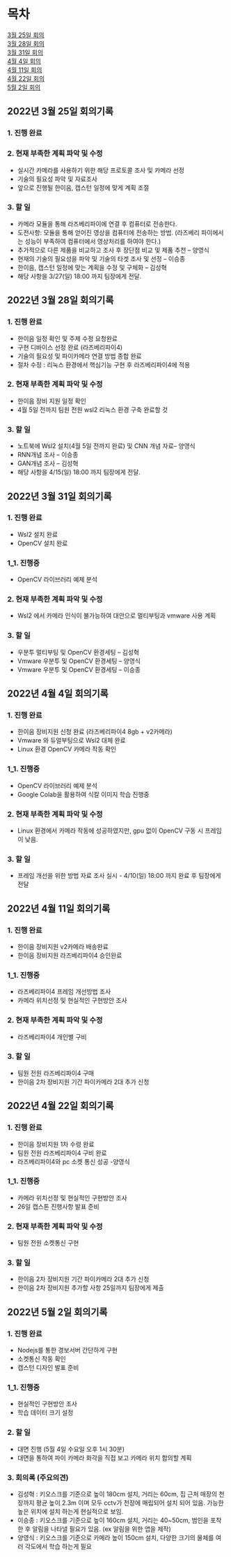 # 목차
[3월 25일 회의](#2022년-3월-25일-회의기록)  
[3월 28일 회의](#2022년-3월-28일-회의기록)  
[3월 31일 회의](#2022년-3월-31일-회의기록)  
[4월 4일 회의](#2022년-4월-4일-회의기록)  
[4월 11일 회의](#2022년-4월-11일-회의기록)  
[4월 22일 회의](#2022년-4월-22일-회의기록)  
[5월 2일 회의](#2022년-5월-2일-회의기록)  

## 2022년 3월 25일 회의기록

### 1. 진행 완료
### 2. 현재 부족한 계획 파악 및 수정
* 실시간 카메라를 사용하기 위한 해당 프로토콜 조사 및 카메라 선정
* 기술의 필요성 파악 및 자료조사
* 앞으로 진행될 한이음, 캡스턴 일정에 맞게 계획 조절
### 3. 할 일
* 카메라 모듈을 통해 라즈베리파이에 연결 후 컴퓨터로 전송한다.
* 도전사항: 모듈을 통해 얻어진 영상을 컴퓨터에 전송하는 방법. (라즈베리 파이에서는 성능이 부족하여 컴퓨터에서 영상처리를 하여야 한다.)
* 추가적으로 다른 제품을 비교하고 조사 후 장단점 비교 및 제품 추천 – 양영식
* 현재의 기술의 필요성을 파악 및 기술의 타겟 조사 및 선정 – 이승종
* 한이음, 캡스턴 일정에 맞는 계획을 수정 및 구체화 – 김성혁
* 해당 사항을 3/27(일) 18:00 까지 팀장에게 전달.

## 2022년 3월 28일 회의기록
### 1. 진행 완료
* 한이음 일정 확인 및 주제 수정 요청완료
* 구현 디바이스 선정 완료 (라즈베리파이4)
* 기술의 필요성 및 파이카메라 연결 방법 종합 완료 
* 절차 수정 : 리눅스 환경에서 핵심기능 구현 후 라즈베리파이4에 적용
### 2. 현재 부족한 계획 파악 및 수정
* 한이음 장비 지원 일정 확인
* 4월 5일 전까지 팀원 전원 wsl2 리눅스 환경 구축 완료할 것 
### 3. 할 일
* 노트북에 Wsl2 설치(4월 5일 전까지 완료) 및 CNN 개념 자료– 양영식
* RNN개념 조사 – 이승종
* GAN개념 조사 – 김성혁
* 해당 사항을 4/15(일) 18:00 까지 팀장에게 전달.

## 2022년 3월 31일 회의기록
### 1. 진행 완료
* Wsl2 설치 완료
* OpenCV 설치 완료  
### 1_1. 진행중
* OpenCV 라이브러리 예제 분석 
### 2. 현재 부족한 계획 파악 및 수정
* Wsl2 에서 카메라 인식이 불가능하여 대안으로 멀티부팅과 vmware 사용 계획
### 3. 할 일
* 우분투 멀티부팅 및 OpenCV 환경세팅 – 김성혁
* Vmware 우분투 및 OpenCV 환경세팅 – 양영식
* Vmware 우분투 및 OpenCV 환경세팅 – 이승종

## 2022년 4월 4일 회의기록
### 1. 진행 완료
* 한이음 장비지원 신청 완료 (라즈베리파이4 8gb + v2카메라)
* Vmware 와 듀얼부팅으로 Wsl2 대체 완료 
* Linux 환경 OpenCV 카메라 작동 확인 
### 1_1. 진행중
* OpenCV 라이브러리 예제 분석 
* Google Colab을 활용하여 식칼 이미지 학습 진행중 
### 2. 현재 부족한 계획 파악 및 수정
* Linux 환경에서 카메라 작동에 성공하였지만, gpu 없이 OpenCV 구동 시 프레임이 낮음. 
### 3. 할 일
* 프레임 개선을 위한 방법 자료 조사 실시 - 4/10(일) 18:00 까지 완료 후 팀장에게 전달

## 2022년 4월 11일 회의기록
### 1. 진행 완료
* 한이음 장비지원 v2카메라 배송완료 
* 한이음 장비지원 라즈베리파이4 승인완료
### 1_1. 진행중
* 라즈베리파이4 프레임 개선방법 조사
* 카메라 위치선정 및 현실적인 구현방안 조사
### 2. 현재 부족한 계획 파악 및 수정
* 라즈베리파이4 개인별 구비 
### 3. 할 일
* 팀원 전원 라즈베리파이4 구매 
* 한이음 2차 장비지원 기간 파이카메라 2대 추가 신청 

## 2022년 4월 22일 회의기록
### 1. 진행 완료
* 한이음 장비지원 1차 수령 완료
* 팀원 전원 라즈베리파이4 구비 완료
* 라즈베리파이4와 pc 소켓 통신 성공 -양영식
### 1_1. 진행중
* 카메라 위치선정 및 현실적인 구현방안 조사
* 26일 캡스톤 진행사항 발표 준비 
### 2. 현재 부족한 계획 파악 및 수정
* 팀원 전원 소켓통신 구현
### 3. 할 일
* 한이음 2차 장비지원 기간 파이카메라 2대 추가 신청
* 한이음 2차 장비지원 추가할 사항 25일까지 팀장에게 제출

## 2022년 5월 2일 회의기록
### 1. 진행 완료
* Nodejs를 통한 경보서버 간단하게 구현
* 소켓통신 작동 확인 
* 캡스턴 디자인 발표 준비 
### 1_1. 진행중
* 현실적인 구현방안 조사
* 학습 데이터 크기 설정 
### 2. 할 일
* 대면 진행 (5월 4일 수요일 오후 1시 30분) 
* 대면을 통하여 파이 카메라 화각을 직접 보고 카메라 위치 합의할 계획
### 3. 회의록 (주요의견)
* 김성혁 : 키오스크를 기준으로 높이 180cm 설치, 거리는 60cm, 집 근처 매장의 천장까지 평균 높이 2.3m 이며 모두 cctv가 천장에 매립되어 설치 되어 있음. 가능한 높은 위치에 설치 하는게 현실적으로 보임. 
* 이승종 : 키오스크를 기준으로 높이 160cm 설치, 거리는 40~50cm, 범인을 포착한 후 알림을 나타낼 필요가 있음. (ex 알림을 위한 앱을 제작)
* 양영식 : 키오스크를 기준으로 카메라 높이 150cm 설치, 다양한 크기의 물체를 여러 각도에서 학습 하는게 필요

